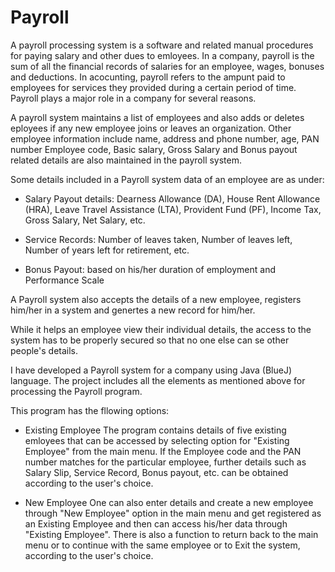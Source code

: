 # Payroll

A payroll processing system is a software and related manual procedures for paying salary and
other dues to emloyees. In a company, payroll is the sum of all the financial records of salaries
for an employee, wages, bonuses and deductions. In acocunting, payroll refers to the ampunt paid
to employees for services they provided during a certain period of time. Payroll plays a major role
in a company for several reasons.

A payroll system maintains a list of employees and also adds or deletes eployees if any new employee
joins or leaves an organization. Other employee information include name, address and phone number,
age, PAN number Employee code, Basic salary, Gross Salary and Bonus payout related details are also
maintained in the payroll system.

Some details included in a Payroll system data of an employee are as under:

- Salary Payout details:
   Dearness Allowance (DA), 
   House Rent Allowance (HRA), 
   Leave Travel Assistance (LTA), 
   Provident Fund (PF), 
   Income Tax, 
   Gross Salary, 
   Net Salary, etc.

- Service Records:
   Number of leaves taken, 
   Number of leaves left, 
   Number of years left for retirement, etc.

- Bonus Payout: based on his/her duration of employment and Performance Scale

A Payroll system also accepts the details of a new employee, registers him/her in a system and 
genertes a new record for him/her.

While it helps an employee view their individual details, the access to the system has to be 
properly secured so that no one else can se other people's details.

I have developed a Payroll system for a company using Java (BlueJ) language. The project includes
all the elements as mentioned above for processing the Payroll program.

This program has the fllowing options:

- Existing Employee
   The program contains details of five existing emloyees that can be accessed by selecting option
   for "Existing Employee" from the main menu. If the Employee code and the PAN number matches for the
   particular employee, further details such as Salary Slip, Service Record, Bonus payout, etc. can be 
   obtained according to the user's choice.

- New Employee
   One can also enter details and create a new employee through "New Employee" option in the main menu
   and get registered as an Existing Employee and then can access his/her data through "Existing Employee".
   There is also a function to return back to the main menu or to continue with the same employee or to
   Exit the system, according to the user's choice.
